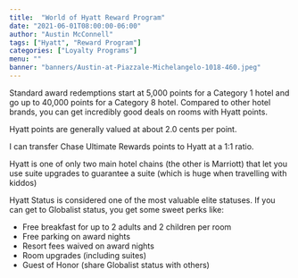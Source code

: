 ```yaml
---
title:  "World of Hyatt Reward Program"
date: "2021-06-01T08:00:00-06:00"
author: "Austin McConnell"
tags: ["Hyatt", "Reward Program"]
categories: ["Loyalty Programs"]
menu: ""
banner: "banners/Austin-at-Piazzale-Michelangelo-1018-460.jpeg"
---
```


Standard award redemptions start at 5,000 points for a Category 1 hotel and go up to 40,000 points for a Category 8 hotel. Compared to other hotel brands, you can get incredibly good deals on rooms with Hyatt points.

<!--more-->

Hyatt points are generally valued at about 2.0 cents per point.

I can transfer Chase Ultimate Rewards points to Hyatt at a 1:1 ratio.

Hyatt is one of only two main hotel chains (the other is Marriott) that let you use suite upgrades to guarantee a suite (which is huge when travelling with kiddos)

Hyatt Status is considered one of the most valuable elite statuses. If you can get to Globalist status, you get some sweet perks like:
- Free breakfast for up to 2 adults and 2 children per room
- Free parking on award nights
- Resort fees waived on award nights
- Room upgrades (including suites)
- Guest of Honor (share Globalist status with others)
